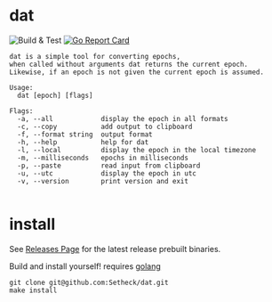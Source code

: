 # dat

![Build & Test](https://github.com/Setheck/dat/workflows/Build%20&%20Test/badge.svg) [![Go Report Card](https://goreportcard.com/badge/github.com/setheck/dat)](https://goreportcard.com/report/github.com/setheck/dat)

```
dat is a simple tool for converting epochs,
when called without arguments dat returns the current epoch.
Likewise, if an epoch is not given the current epoch is assumed.

Usage:
  dat [epoch] [flags]

Flags:
  -a, --all            display the epoch in all formats
  -c, --copy           add output to clipboard
  -f, --format string  output format
  -h, --help           help for dat
  -l, --local          display the epoch in the local timezone
  -m, --milliseconds   epochs in milliseconds
  -p, --paste          read input from clipboard
  -u, --utc            display the epoch in utc
  -v, --version        print version and exit


```

# install
See [Releases Page](https://github.com/Setheck/dat/releases) for the latest release prebuilt binaries.

Build and install yourself!
requires [golang](https://golang.org/doc/install)
```
git clone git@github.com:Setheck/dat.git
make install
```
 